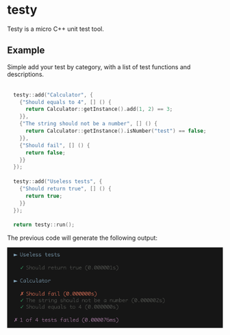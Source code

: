 testy
=====

Testy is a micro C++ unit test tool.

Example
-------

Simple add your test by category, with a list of test functions and descriptions.

```c++

  testy::add("Calculator", {
    {"Should equals to 4", [] () {
      return Calculator::getInstance().add(1, 2) == 3;
    }},
    {"The string should not be a number", [] () {
      return Calculator::getInstance().isNumber("test") == false;
    }},
    {"Should fail", [] () {
      return false;
    }}
  });

  testy::add("Useless tests", {
    {"Should return true", [] () {
      return true;
    }}
  });

  return testy::run();

```

The previous code will generate the following output:

![myImage](example.png)

